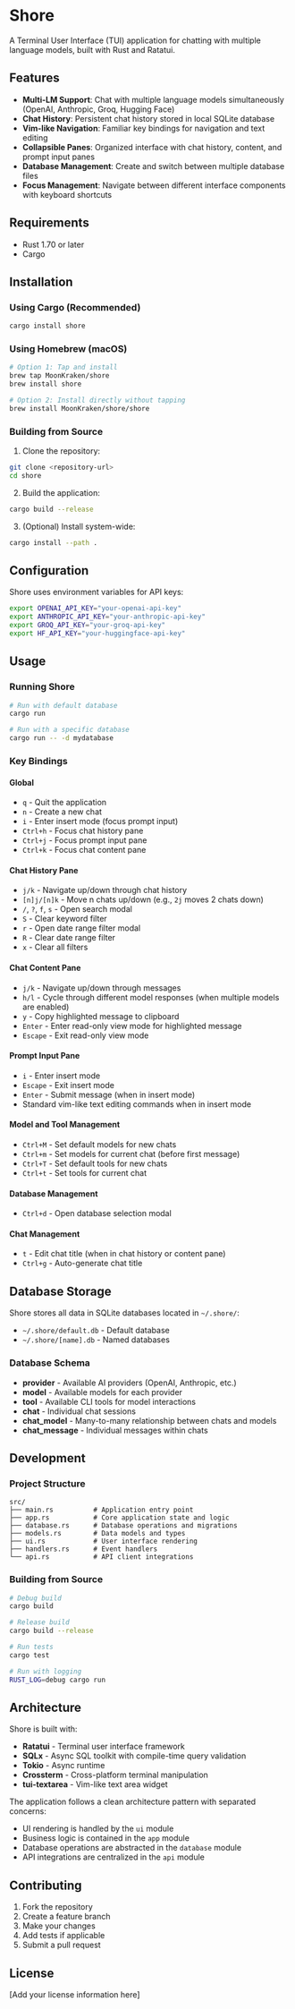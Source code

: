 # Shore

A Terminal User Interface (TUI) application for chatting with multiple language models, built with Rust and Ratatui.

## Features

- **Multi-LM Support**: Chat with multiple language models simultaneously (OpenAI, Anthropic, Groq, Hugging Face)
- **Chat History**: Persistent chat history stored in local SQLite database
- **Vim-like Navigation**: Familiar key bindings for navigation and text editing
- **Collapsible Panes**: Organized interface with chat history, content, and prompt input panes
- **Database Management**: Create and switch between multiple database files
- **Focus Management**: Navigate between different interface components with keyboard shortcuts

## Requirements

- Rust 1.70 or later
- Cargo

## Installation

### Using Cargo (Recommended)

```bash
cargo install shore
```

### Using Homebrew (macOS)

```bash
# Option 1: Tap and install
brew tap MoonKraken/shore
brew install shore

# Option 2: Install directly without tapping
brew install MoonKraken/shore/shore
```

### Building from Source

1. Clone the repository:
```bash
git clone <repository-url>
cd shore
```

2. Build the application:
```bash
cargo build --release
```

3. (Optional) Install system-wide:
```bash
cargo install --path .
```

## Configuration

Shore uses environment variables for API keys:

```bash
export OPENAI_API_KEY="your-openai-api-key"
export ANTHROPIC_API_KEY="your-anthropic-api-key"
export GROQ_API_KEY="your-groq-api-key"
export HF_API_KEY="your-huggingface-api-key"
```

## Usage

### Running Shore

```bash
# Run with default database
cargo run

# Run with a specific database
cargo run -- -d mydatabase
```

### Key Bindings

#### Global
- `q` - Quit the application
- `n` - Create a new chat
- `i` - Enter insert mode (focus prompt input)
- `Ctrl+h` - Focus chat history pane
- `Ctrl+j` - Focus prompt input pane
- `Ctrl+k` - Focus chat content pane

#### Chat History Pane
- `j/k` - Navigate up/down through chat history
- `[n]j/[n]k` - Move n chats up/down (e.g., `2j` moves 2 chats down)
- `/`, `?`, `f`, `s` - Open search modal
- `S` - Clear keyword filter
- `r` - Open date range filter modal
- `R` - Clear date range filter
- `x` - Clear all filters

#### Chat Content Pane
- `j/k` - Navigate up/down through messages
- `h/l` - Cycle through different model responses (when multiple models are enabled)
- `y` - Copy highlighted message to clipboard
- `Enter` - Enter read-only view mode for highlighted message
- `Escape` - Exit read-only view mode

#### Prompt Input Pane
- `i` - Enter insert mode
- `Escape` - Exit insert mode
- `Enter` - Submit message (when in insert mode)
- Standard vim-like text editing commands when in insert mode

#### Model and Tool Management
- `Ctrl+M` - Set default models for new chats
- `Ctrl+m` - Set models for current chat (before first message)
- `Ctrl+T` - Set default tools for new chats
- `Ctrl+t` - Set tools for current chat

#### Database Management
- `Ctrl+d` - Open database selection modal

#### Chat Management
- `t` - Edit chat title (when in chat history or content pane)
- `Ctrl+g` - Auto-generate chat title

## Database Storage

Shore stores all data in SQLite databases located in `~/.shore/`:
- `~/.shore/default.db` - Default database
- `~/.shore/[name].db` - Named databases

### Database Schema

- **provider** - Available AI providers (OpenAI, Anthropic, etc.)
- **model** - Available models for each provider
- **tool** - Available CLI tools for model interactions
- **chat** - Individual chat sessions
- **chat_model** - Many-to-many relationship between chats and models
- **chat_message** - Individual messages within chats

## Development

### Project Structure

```
src/
├── main.rs          # Application entry point
├── app.rs           # Core application state and logic
├── database.rs      # Database operations and migrations
├── models.rs        # Data models and types
├── ui.rs            # User interface rendering
├── handlers.rs      # Event handlers
└── api.rs           # API client integrations
```

### Building from Source

```bash
# Debug build
cargo build

# Release build
cargo build --release

# Run tests
cargo test

# Run with logging
RUST_LOG=debug cargo run
```

## Architecture

Shore is built with:
- **Ratatui** - Terminal user interface framework
- **SQLx** - Async SQL toolkit with compile-time query validation
- **Tokio** - Async runtime
- **Crossterm** - Cross-platform terminal manipulation
- **tui-textarea** - Vim-like text area widget

The application follows a clean architecture pattern with separated concerns:
- UI rendering is handled by the `ui` module
- Business logic is contained in the `app` module
- Database operations are abstracted in the `database` module
- API integrations are centralized in the `api` module

## Contributing

1. Fork the repository
2. Create a feature branch
3. Make your changes
4. Add tests if applicable
5. Submit a pull request

## License

[Add your license information here]